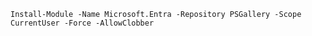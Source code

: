 

`Install-Module -Name Microsoft.Entra -Repository PSGallery -Scope CurrentUser -Force -AllowClobber`
